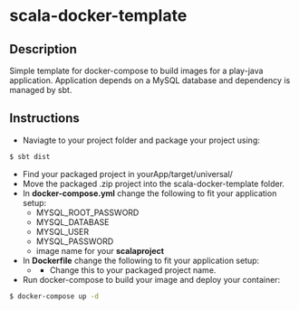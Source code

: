 # scala-docker-template
## Description
Simple template for docker-compose to build images for a play-java application. Application depends on a MySQL database and dependency is managed by sbt. 


## Instructions
- Naviagte to your project folder and package your project using:
```bash
$ sbt dist
```
- Find your packaged project in yourApp/target/universal/
- Move the packaged .zip project into the scala-docker-template folder. 
- In **docker-compose.yml** change the following to fit your application setup:
    * MYSQL_ROOT_PASSWORD
    * MYSQL_DATABASE
    * MYSQL_USER
    * MYSQL_PASSWORD
    * image name for your **scalaproject**
- In **Dockerfile** change the following to fit your application setup:
    * **<yourProjectName>**
        - Change this to your packaged project name.
- Run docker-compose to build your image and deploy your container:
```bash
$ docker-compose up -d
```
